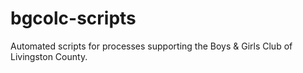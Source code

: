 # bgcolc-scripts
Automated scripts for processes supporting the Boys &amp; Girls Club of Livingston County.
